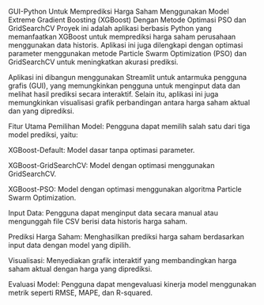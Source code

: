 GUI-Python Untuk Memprediksi Harga Saham Menggunakan Model Extreme Gradient Boosting (XGBoost) Dengan Metode Optimasi PSO dan GridSearchCV
Proyek ini adalah aplikasi berbasis Python yang memanfaatkan XGBoost untuk memprediksi harga saham perusahaan menggunakan data historis. Aplikasi ini juga dilengkapi dengan optimasi parameter menggunakan metode Particle Swarm Optimization (PSO) dan GridSearchCV untuk meningkatkan akurasi prediksi.

Aplikasi ini dibangun menggunakan Streamlit untuk antarmuka pengguna grafis (GUI), yang memungkinkan pengguna untuk menginput data dan melihat hasil prediksi secara interaktif. Selain itu, aplikasi ini juga memungkinkan visualisasi grafik perbandingan antara harga saham aktual dan yang diprediksi.

Fitur Utama
Pemilihan Model: Pengguna dapat memilih salah satu dari tiga model prediksi, yaitu:

XGBoost-Default: Model dasar tanpa optimasi parameter.

XGBoost-GridSearchCV: Model dengan optimasi menggunakan GridSearchCV.

XGBoost-PSO: Model dengan optimasi menggunakan algoritma Particle Swarm Optimization.

Input Data: Pengguna dapat menginput data secara manual atau mengunggah file CSV berisi data historis harga saham.

Prediksi Harga Saham: Menghasilkan prediksi harga saham berdasarkan input data dengan model yang dipilih.

Visualisasi: Menyediakan grafik interaktif yang membandingkan harga saham aktual dengan harga yang diprediksi.

Evaluasi Model: Pengguna dapat mengevaluasi kinerja model menggunakan metrik seperti RMSE, MAPE, dan R-squared.
